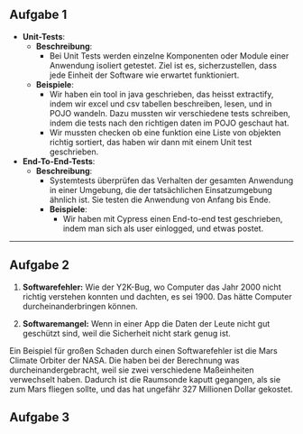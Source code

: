 ## Aufgabe 1

- **Unit-Tests**:
    - **Beschreibung**: 
      - Bei Unit Tests werden einzelne Komponenten oder Module einer Anwendung isoliert getestet. Ziel ist es, sicherzustellen, dass jede Einheit der Software wie erwartet funktioniert.
    - **Beispiele**: 
        - Wir haben ein tool in java geschrieben, das heisst extractify, indem wir excel und csv tabellen beschreiben, lesen, und in POJO wandeln. Dazu mussten wir verschiedene tests schreiben, indem die tests nach den richtigen daten im POJO geschaut hat.
        - Wir mussten checken ob eine funktion eine Liste von objekten richtig sortiert, das haben wir dann mit einem Unit test geschrieben.
- **End-To-End-Tests**:
  - **Beschreibung**: 
    - Systemtests überprüfen das Verhalten der gesamten Anwendung in einer Umgebung, die der tatsächlichen Einsatzumgebung ähnlich ist. Sie testen die Anwendung von Anfang bis Ende.
    - **Beispiele**: 
        - Wir haben mit Cypress einen End-to-end test geschrieben, indem man sich als user einlogged, und etwas postet.

---

## Aufgabe 2

1. **Softwarefehler:** Wie der Y2K-Bug, wo Computer das Jahr 2000 nicht richtig verstehen konnten und dachten, es sei 1900. Das hätte Computer durcheinanderbringen können.

2. **Softwaremangel:** Wenn in einer App die Daten der Leute nicht gut geschützt sind, weil die Sicherheit nicht stark genug ist.

Ein Beispiel für großen Schaden durch einen Softwarefehler ist die Mars Climate Orbiter der NASA. 
Die haben bei der Berechnung was durcheinandergebracht, weil sie zwei verschiedene Maßeinheiten verwechselt haben. 
Dadurch ist die Raumsonde kaputt gegangen, als sie zum Mars fliegen sollte, und das hat ungefähr 327 Millionen Dollar gekostet.

## Aufgabe 3